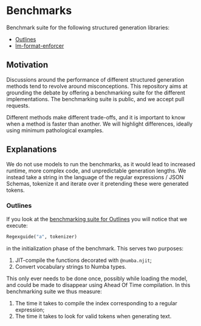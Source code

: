 # Benchmarks

Benchmark suite for the following structured generation libraries:

- [Outlines](https://github.com/outlines-dev/outlines)
- [lm-format-enforcer](https://github.com/noamgat/lm-format-enforcer)


## Motivation

Discussions around the performance of different structured generation methods tend to revolve around misconceptions. This repository aims at grounding the debate by offering a benchmarking suite for the different implementations. The benchmarking suite is public, and we accept pull requests.

Different methods make different trade-offs, and it is important to know when a method is faster than another. We will highlight differences, ideally using minimum pathological examples.


## Explanations

We do not use models to run the benchmarks, as it would lead to increased runtime, more complex code, and unpredictable generation lengths. We instead take a string in the language of the regular expressions / JSON Schemas, tokenize it and iterate over it pretending these were generated tokens.

### Outlines

If you look at the [benchmarking suite for Outlines](https://github.com/outlines-dev/benchmarks/blob/main/src/outlines.py) you will notice that we execute:

``` python
Regexguide("a", tokenizer)
```

in the initialization phase of the benchmark. This serves two purposes:

1. JIT-compile the functions decorated with `@numba.njit`;
2. Convert vocabulary strings to Numba types.

This only ever needs to be done once, possibly while loading the model, and could be made to disappear using Ahead Of Time compilation. In this benchmarking suite we thus measure:

1. The time it takes to compile the index corresponding to a regular expression;
2. The time it takes to look for valid tokens when generating text.
